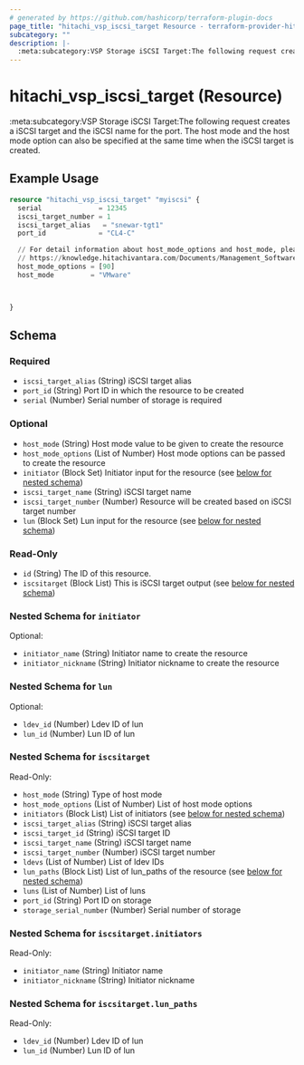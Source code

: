 ```yaml
---
# generated by https://github.com/hashicorp/terraform-plugin-docs
page_title: "hitachi_vsp_iscsi_target Resource - terraform-provider-hitachi"
subcategory: ""
description: |-
  :meta:subcategory:VSP Storage iSCSI Target:The following request creates a iSCSI target and the iSCSI name for the port. The host mode and the host mode option can also be specified at the same time when the iSCSI target is created.
---
```


# hitachi_vsp_iscsi_target (Resource)

:meta:subcategory:VSP Storage iSCSI Target:The following request creates a iSCSI target and the iSCSI name for the port. The host mode and the host mode option can also be specified at the same time when the iSCSI target is created.

## Example Usage

```terraform
resource "hitachi_vsp_iscsi_target" "myiscsi" {
  serial              = 12345
  iscsi_target_number = 1
  iscsi_target_alias   = "snewar-tgt1" 
  port_id             = "CL4-C"  

  // For detail information about host_mode_options and host_mode, please look at the following link:
  // https://knowledge.hitachivantara.com/Documents/Management_Software/SVOS/9.8.6/Volume_Management_-_VSP_E_Series/Host_Attachment/14_Host_modes_and_host_mode_options
  host_mode_options = [90]
  host_mode         = "VMware"



}
```

<!-- schema generated by tfplugindocs -->
## Schema

### Required

- `iscsi_target_alias` (String) iSCSI target alias
- `port_id` (String) Port ID in which the resource to be created
- `serial` (Number) Serial number of storage is required

### Optional

- `host_mode` (String) Host mode value to be given to create the resource
- `host_mode_options` (List of Number) Host mode options can be passed to create the resource
- `initiator` (Block Set) Initiator input for the resource (see [below for nested schema](#nestedblock--initiator))
- `iscsi_target_name` (String) iSCSI target name
- `iscsi_target_number` (Number) Resource will be created based on iSCSI target number
- `lun` (Block Set) Lun input for the resource (see [below for nested schema](#nestedblock--lun))

### Read-Only

- `id` (String) The ID of this resource.
- `iscsitarget` (Block List) This is iSCSI target output (see [below for nested schema](#nestedblock--iscsitarget))

<a id="nestedblock--initiator"></a>
### Nested Schema for `initiator`

Optional:

- `initiator_name` (String) Initiator name to create the resource
- `initiator_nickname` (String) Initiator nickname to create the resource


<a id="nestedblock--lun"></a>
### Nested Schema for `lun`

Optional:

- `ldev_id` (Number) Ldev ID of lun
- `lun_id` (Number) Lun ID of lun


<a id="nestedblock--iscsitarget"></a>
### Nested Schema for `iscsitarget`

Read-Only:

- `host_mode` (String) Type of host mode
- `host_mode_options` (List of Number) List of host mode options
- `initiators` (Block List) List of initiators (see [below for nested schema](#nestedblock--iscsitarget--initiators))
- `iscsi_target_alias` (String) iSCSI target alias
- `iscsi_target_id` (String) iSCSI target ID
- `iscsi_target_name` (String) iSCSI target name
- `iscsi_target_number` (Number) iSCSI target number
- `ldevs` (List of Number) List of ldev IDs
- `lun_paths` (Block List) List of lun_paths of the resource (see [below for nested schema](#nestedblock--iscsitarget--lun_paths))
- `luns` (List of Number) List of luns
- `port_id` (String) Port ID on storage
- `storage_serial_number` (Number) Serial number of storage

<a id="nestedblock--iscsitarget--initiators"></a>
### Nested Schema for `iscsitarget.initiators`

Read-Only:

- `initiator_name` (String) Initiator name
- `initiator_nickname` (String) Initiator nickname


<a id="nestedblock--iscsitarget--lun_paths"></a>
### Nested Schema for `iscsitarget.lun_paths`

Read-Only:

- `ldev_id` (Number) Ldev ID of lun
- `lun_id` (Number) Lun ID of lun


